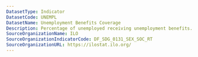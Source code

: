 ```yaml
---
DatasetType: Indicator
DatasetCode: UNEMPL
DatasetName: Unemployment Benefits Coverage
Description: Percentage of unemployed receiving unemployment benefits.
SourceOrganizationName: ILO
SourceOrganizationIndicatorCode: DF_SDG_0131_SEX_SOC_RT
SourceOrganizationURL: https://ilostat.ilo.org/
---
```


